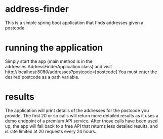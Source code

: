# address-finder

This is a simple spring boot application that finds addresses given a postcode.

# running the application

Simply start the app (main method is in the addresses.AddressFinderApplication class) and visit 
http://localhost:8080/addresses?postcode=[postcode] You must enter the desired postcode as a path variable.

# results

The application will print details of the addresses for the postcode you provide. The first 20 or so calls will return more
detailed results as it uses a demo endpoint of a premium API service. After those calls have been used up, the app will 
fall back to a free API that returns less detailed results, and is rate limited at 20 requests every 24 hours.

